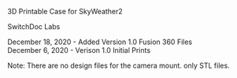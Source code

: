 3D Printable Case for SkyWeather2<BR>

SwitchDoc Labs<BR>

December 18, 2020 - Added Version 1.0 Fusion 360 Files<BR>
December 6, 2020 - Verison 1.0 Initial Prints<BR>

Note:   There are no design files for the camera mount.  only STL files.

